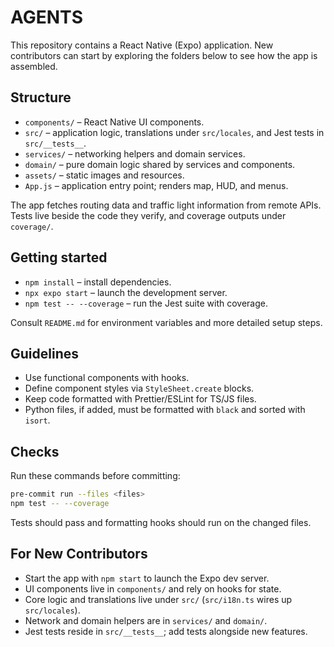 # AGENTS

This repository contains a React Native (Expo) application. New contributors can start by exploring the folders below to see how the app is assembled.

## Structure
- `components/` – React Native UI components.
- `src/` – application logic, translations under `src/locales`, and Jest tests in `src/__tests__`.
- `services/` – networking helpers and domain services.
- `domain/` – pure domain logic shared by services and components.
- `assets/` – static images and resources.
- `App.js` – application entry point; renders map, HUD, and menus.

The app fetches routing data and traffic light information from remote APIs. Tests live beside the code they verify, and coverage outputs under `coverage/`.

## Getting started
- `npm install` – install dependencies.
- `npx expo start` – launch the development server.
- `npm test -- --coverage` – run the Jest suite with coverage.

Consult `README.md` for environment variables and more detailed setup steps.

## Guidelines
- Use functional components with hooks.
- Define component styles via `StyleSheet.create` blocks.
- Keep code formatted with Prettier/ESLint for TS/JS files.
- Python files, if added, must be formatted with `black` and sorted with `isort`.

## Checks
Run these commands before committing:

```bash
pre-commit run --files <files>
npm test -- --coverage
```

Tests should pass and formatting hooks should run on the changed files.

## For New Contributors
- Start the app with `npm start` to launch the Expo dev server.
- UI components live in `components/` and rely on hooks for state.
- Core logic and translations live under `src/` (`src/i18n.ts` wires up `src/locales`).
- Network and domain helpers are in `services/` and `domain/`.
- Jest tests reside in `src/__tests__`; add tests alongside new features.
